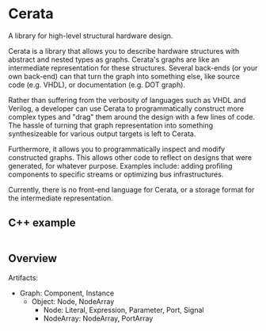 # Cerata
A library for high-level structural hardware design.

Cerata is a library that allows you to describe hardware structures with abstract and nested types as graphs. 
Cerata's graphs are like an intermediate representation for these structures. 
Several back-ends (or your own back-end) can that turn the graph into something else, like source code (e.g. VHDL), 
or documentation (e.g. DOT graph).

Rather than suffering from the verbosity of languages such as VHDL and Verilog, a developer can use Cerata to 
programmatically construct more complex types and "drag" them around the design with a few lines of code. The hassle of
turning that graph representation into something synthesizeable for various output targets is left to Cerata. 

Furthermore, it allows you to programmatically inspect and modify constructed graphs. This allows other code to 
reflect on designs that were generated, for whatever purpose. Examples include: adding profiling components to specific
streams or optimizing bus infrastructures. 

Currently, there is no front-end language for Cerata, or a storage format for the intermediate representation. 

## C++ example
```cpp

```

## Overview

Artifacts:
- Graph: Component, Instance
    - Object: Node, NodeArray
      - Node: Literal, Expression, Parameter, Port, Signal
      - NodeArray: NodeArray, PortArray